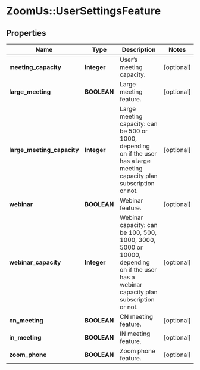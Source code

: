 # ZoomUs::UserSettingsFeature

## Properties
Name | Type | Description | Notes
------------ | ------------- | ------------- | -------------
**meeting_capacity** | **Integer** | User’s meeting capacity. | [optional] 
**large_meeting** | **BOOLEAN** | Large meeting feature. | [optional] 
**large_meeting_capacity** | **Integer** | Large meeting capacity: can be 500 or 1000, depending on if the user has a large meeting capacity plan subscription or not. | [optional] 
**webinar** | **BOOLEAN** | Webinar feature. | [optional] 
**webinar_capacity** | **Integer** | Webinar capacity: can be 100, 500, 1000, 3000, 5000 or 10000, depending on if the user has a webinar capacity plan subscription or not. | [optional] 
**cn_meeting** | **BOOLEAN** | CN meeting feature. | [optional] 
**in_meeting** | **BOOLEAN** | IN meeting feature. | [optional] 
**zoom_phone** | **BOOLEAN** | Zoom phone feature. | [optional] 


